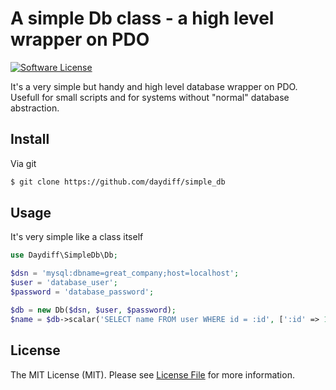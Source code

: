 # A simple Db class - a high level wrapper on PDO

[![Software License](https://img.shields.io/badge/license-MIT-brightgreen.svg?style=flat-square)](LICENSE.md)

It's a very simple but handy and high level database wrapper on PDO. Usefull for small scripts and for systems without "normal" database abstraction.

## Install

Via git

``` bash
$ git clone https://github.com/daydiff/simple_db
```

## Usage

It's very simple like a class itself

``` php
use Daydiff\SimpleDb\Db;

$dsn = 'mysql:dbname=great_company;host=localhost';
$user = 'database_user';
$password = 'database_password';

$db = new Db($dsn, $user, $password);
$name = $db->scalar('SELECT name FROM user WHERE id = :id', [':id' => 1]);
```

## License

The MIT License (MIT). Please see [License File](LICENSE.md) for more information.
